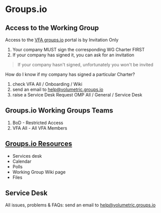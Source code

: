 
# Groups.io

## Access to the Working Group
Access to the [VFA groups.io](https://volumetric.groups.io/g/main) portal is by Invitation Only

1. Your company MUST sign the corresponding WG Charter FIRST 
1. If your company has signed it, you can ask for an invitation

> If your company hasn't signed, unfortunately you won't be invited

How do I know if my company has signed a particular Charter?
1. check VFA All / Onboarding / Wiki
1. send an email to help@volumetric.groups.io
1. raise a Service Desk Request OMP All / General / Service Desk

## Groups.io Working Groups Teams
1. BoD - Restricted Access
1. VFA All - All VFA Members

## [Groups.io Resources](groups_io_resources.md)
- Services desk
- Calendar
- Polls
- Working Group Wiki page
- Files

## Service Desk
All issues, problems & FAQs: send an email to help@volumetric.groups.io

